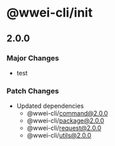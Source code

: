 # @wwei-cli/init

## 2.0.0

### Major Changes

- test

### Patch Changes

- Updated dependencies
  - @wwei-cli/command@2.0.0
  - @wwei-cli/package@2.0.0
  - @wwei-cli/request@2.0.0
  - @wwei-cli/utils@2.0.0
